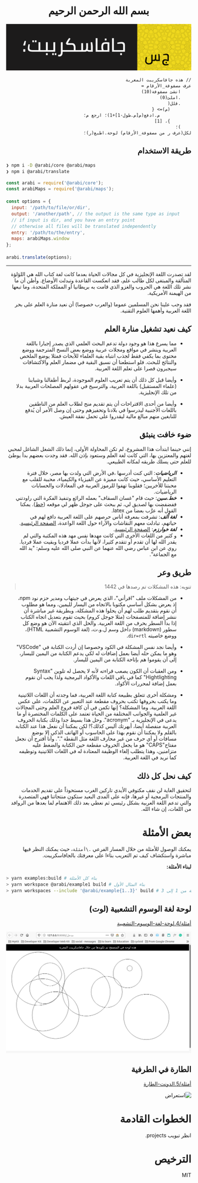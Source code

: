 <div dir=rtl>

<div align="center">
<h1 align="center">بسم الله الرحمن الرحيم</h1>

![شريط أيقوني - جافاسكريب بالعربي](أيقونة.png)

</div>

```جس
// هذه جافاسكريبت المعربة
عرف مصفوفة_الأرقام =
	انشئ مصفوفة(10)
	.املئ(0)
	.قلل(
		(م)=> {
			م.ادفع(م[م.طول-1]+1)؛ ارجع م؛
		}، [1]
	)؛
لكل(عرف ر من مصفوفة_الأرقام) لوحة.اطبع(ر)؛
```

## طريقة الاستخدام

<div dir=ltr>

```bash
❯ npm i -D @arabi/core @arabi/maps
❯ npm i @arabi/translate
```

```js
const arabi = require('@arabi/core');
const arabiMaps = require('@arabi/maps');

const options = {
  input: '/path/to/file/or/dir',
  output: '/another/path', // the output is the same type as input
  // if input is dir, and you have an entry point
  // otherwise all files will be translated independently
  entry: '/path/to/the/entry',
  maps: arabiMaps.window
};

arabi.translate(options);
```

</div>

---

لقد تصدرت اللغة الإنجليزية في كل مجالات الحياة بعدما كانت لغة كتاب الله هي اللؤلؤة المتألقة والمبتغى لكل طالب علم، فقد انعكست القاعدة وتبدلت الأوضاع. وأظن أن ما نشر تلك اللغة هي الحروب والغزو الذي قامت به بريطانيا أو المملكة المتحدة، وما تبعها من الهيمنة الأمريكية.

فقد وجب علينا نحن المسلمين عموما (والعرب خصوصا) أن نعيد منارة العلم على بحر اللغة العربية وأهمها العلوم التقنية.

## كيف نعيد تشغيل منارة العلم

- مما يسرع هذا هو وجود دولة تدعم البحث العلمي الذي يصدر إجبارا باللغة العربية وينشر في مواقع ومجلات عربية ووضع بعض النسخ المترجمة ووضع محتوى بما يكفي فقط لجذب انتباه بقية العلماء للأبحاث فمثلا يوضع الملخص والنتائج للبحث. فلو استطعنا أن نسبق البقية في مضمار العلم والاكتشافات سيجبرون قصرا على تعلم اللغة العربية.

- وأيضا قبل كل ذلك أن يتم تعريب العلوم الموجودة، لربط أطفالنا وشبابنا (علماء المستقبل) باللغة العربية، والترسيخ في عقولهم المصلحات العربية بدلا من تلك الإنجليزية.

- وأيضا من أحدى الاقتراحات أن يتم تقديم منح لطلاب العلم من الناطقين باللغات الأجنبية ليدرسوا في بلادنا وتحفيزهم وحتى إن وصل الأمر أن يُدفع للنابغين منهم مبالغ مالية ليقدروا على تحمل نفقة العيش.

## ضوء خافت ينبثق

إنني حينما ابتدأت هذا المشروع، لم تكن المحاولة الأولى، إنما ذلك الشغل الشاغل لمحبي لغتهم والمعتزين بها، التي كانت لغة العلم وستعود بإذن الله. فقد وجدت بعضهم بدأ يوطئ للعلم حتى يسلك طريقه لمكانه الطبيعي.

- _**الرياضيات**_: التي كنت أدرسها ،في الأرض التي ولدت بها مصر، خلال فترة التعليم الأساسي، حيث كانت مميزة عن الفيزياء والكيمياء، محببة للقلب مع محبتنا للأخريين؛ فقلوبنا تهفوا للرموز العربية في المعادلات والحسابات الرياضيات.
- _**خط.سين**_: حيث قام "غسان السقاف" بعمله الرائع وتنفيذ الفكرة التي راودتني ففضفضت بها لصديق لي، ثم ببحث على جوجل ظهر لي موقعه ([خط](https://khatt.org/)). يمكنا القول أنه عرَّب بعضا من latex.
- _**لغة ألف**_: تشرفت بمعرفة أناس حرصهم على اللغة العربية دافع لهم في حياتهم، تبادلت معهم النقاشات والآراء حول اللغة الواعدة، [الصفحة الرئيسية](https://github.com/alifcommunity/).
- _**لغة خوارزم**_: [الصفحة الرئيسية](https://alkhawarizm.org/).
- و كثير من اللغات الأخرى التي كانت مهدها نفس مهد هذه المكتبة والتي لم يقدر الله لها أن تقدم أو تتقدم كثيرا، لأنها بدأت عملا فرديا وبقيت عملا فرديا. روي عن ابن عباس رضي الله عنهما عن النبي صلى الله عليه وسلم: "يد الله مع الجماعة".

## طريق وعر

> تنويه: هذه المشكلات تم رصدها في 1442

- من المشكلات ملف "اقرأني"، الذي يعرض في جيتهاب ومدير حزم نود npm، إذ يعرض بشكل أساسي مكتوبا بالاتجاه من اليسار لليمين، ومما هو مطلوب أن نقوم بتقديم طلب لهم أن يحلوا هذه المشكلة، وبطريقة غير مباشرة أن ننشر إضافة للمتصفحات (مثلا جوجل كروم) بحيث تقوم بتعديل اتجاه الكتاب إذا بدأ السطر بحرف من اللغة العربية. والحل الذي انتقيته الآن هو وضع كل سطور (markdown) داخل وسم ل.و.ت، (لغة الوسوم التشعبية HTML)، ووضع خاصيته `dir=rtl`.
- وأيضا نجد نفس المشكلة في الكود وخصوصا إن أردت الكتابة في "VSCode" وهو ما يمكن حله أيضا بعمل إضافات له لكي يدعم الكتابة من اليمين لليسار، إلى أن يقوموا هم بإتاحة الكتابة من اليمين لليسار.

- ومن العقبات أن الكون يصعب قراءته لأنه لا يحصل له تلوين "Syntax Hightlighting" كما في باقي اللغات والأكواد البرمجية ولذا يجب أن نقوم بعمل إضافة لمحررات الأكواد.

- ومشكلة أخرى تتعلق بطبيعة كتابة اللغة العربية، فما وجدته أن اللغات اللاتينية وما يكتب بحروفها تكتب بحروف مقطعة عند التعبير عن الكلمات، على عكس اللغة العربية. وما المشكلة؟ إنها تكمن في أن كافة فروع العلم وحتى المجالات غير العلمية والجوانب المختلفة من الحياة تعتمد على الكلمات المختصرة أو ما يدعى في الإنجليزية بـ "acronym". وحل هذا بسيط جدا وذلك بكتابة الحروف العربية منفصلة أيضا، أبهرتك أليس كذلك؟! لكن يمكننا أن نفعل هذا عند الكتابة بالقلم ولا يمكننا أن نقوم بهذا على الحاسوب أو الهاتف الذكي إلا بوضع مسافات أو أي حرف من غير محارف اللغة مثل النقطة ".". وأنا أقترح أن نجعل مفتاح"CAPS" هو ما يجعل الحروف مقطعة حين الكتابة والضغط عليه متزامنين، وهذا يتطلب إلغاء الوظيفة المعتادة له في اللغات اللاتينية وتوظيفه كما نريد في اللغة العربية.

## كيف نحل كل ذلك

لتحقيق الغاية لن نقف مكتوفي الأيدي تاركين الغرب مستحوذاً على تقديم الخدمات والمنتجات البرمجية أو غيرها، فإنه على المدى البعيد ستكون منتجاتنا فهي المتصدرة والتي تدعم اللغة العربية بشكل رئيسي ثم نعطي بعد ذلك الاهتمام لما بعدها من الروافد من اللغات، إن شاء الله.

# بعض الأمثلة

يمكنك الوصول للأمثلة من خلال المسار الفرعي `.\أمثلة`، حيث يمكنك النظر فيها مباشرة واستكشاف كيف تم التعريب بناءا على معرفتك بالجافاسكريبت.

**لبناء الأمثلة:**

<div dir=ltr>

```bash
> yarn examples:build # بناء كل الأمثلة
> yarn workspace @arabi/example1 build # بناء المثال الأول
> yarn workspaces --include '@arabi/example{1..3}' build # بناء الأمثلة من 1 إلى 3
```

</div>

## لوحة لغة الوسوم التشعبية (لوت)

[أمثلة/4.لوحة-لغة-الوسوم-التشعبية](أمثلة/4.لوحة-لغة-الوسوم-التشعبية)

![استعراض](أمثلة/4.لوحة-لغة-الوسوم-التشعبية/استعراض.png)

## الطارة في الطرفية

[أمثلة/5.الدونت-الطارة](أمثلة/5.الدونت-الطارة)

![استعراض](أمثلة/5.الدونت-الطارة/استعراض.gif)

# الخطوات القادمة

انظر تبويب projects.

# الترخيص

MIT

</div>
